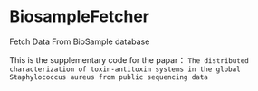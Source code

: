 # BiosampleFetcher
Fetch Data From BioSample database

This is the supplementary code for the papar： `The distributed characterization of toxin-antitoxin systems in the global Staphylococcus aureus from public sequencing data`
